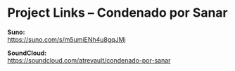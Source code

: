 # Project Links – Condenado por Sanar

**Suno:**  
https://suno.com/s/m5umiENh4u8gqJMj

**SoundCloud:**  
https://soundcloud.com/atrevault/condenado-por-sanar